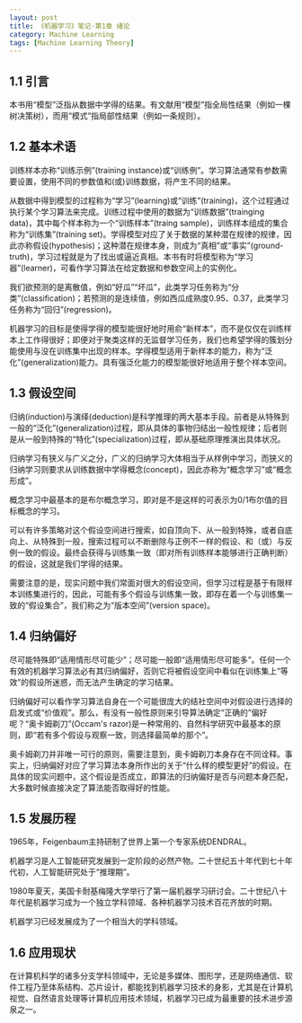 ```yaml
---
layout: post
title: 《机器学习》笔记-第1章 绪论
category: Machine Learning
tags: [Machine Learning Theory]
---
```


## 1.1 引言

本书用“模型”泛指从数据中学得的结果。有文献用“模型”指全局性结果（例如一棵树决策树），而用“模式”指局部性结果（例如一条规则）。

## 1.2 基本术语

训练样本亦称“训练示例”(training instance)或“训练例”。学习算法通常有参数需要设置，使用不同的参数值和(或)训练数据，将产生不同的结果。

从数据中得到模型的过程称为“学习”(learning)或“训练”(training)，这个过程通过执行某个学习算法来完成。训练过程中使用的数据为“训练数据”(trainging data)，其中每个样本称为一个“训练样本”(traing sample)，训练样本组成的集合称为“训练集”(training set)。学得模型对应了关于数据的某种潜在规律的规律，因此亦称假设(hypothesis)；这种潜在规律本身，则成为“真相”或“事实”(ground-truth)，学习过程就是为了找出或逼近真相。本书有时将模型称为“学习器”(learner)，可看作学习算法在给定数据和参数空间上的实例化。

我们欲预测的是离散值，例如“好瓜”“坏瓜”，此类学习任务称为“分类”(classification)；若预测的是连续值，例如西瓜成熟度0.95、0.37，此类学习任务称为“回归”(regression)。

机器学习的目标是使得学得的模型能很好地时用俞“新样本”，而不是仅仅在训练样本上工作得很好；即便对于聚类这样的无监督学习任务，我们也希望学得的簇划分能使用与没在训练集中出现的样本。学得模型适用于新样本的能力，称为“泛化”(generalization)能力。具有强泛化能力的模型能很好地适用于整个样本空间。

## 1.3 假设空间

归纳(induction)与演绎(deduction)是科学推理的两大基本手段。前者是从特殊到一般的“泛化”(generalization)过程，即从具体的事物归结出一般性规律；后者则是从一般到特殊的“特化”(specialization)过程，即从基础原理推演出具体状况。

归纳学习有狭义与广义之分，广义的归纳学习大体相当于从样例中学习，而狭义的归纳学习则要求从训练数据中学得概念(concept)，因此亦称为“概念学习”或“概念形成”。

概念学习中最基本的是布尔概念学习，即对是不是这样的可表示为0/1布尔值的目标概念的学习。

可以有许多策略对这个假设空间进行搜索，如自顶向下、从一般到特殊，或者自底向上、从特殊到一般，搜索过程可以不断删除与正例不一样的假设、和（或）与反例一致的假设。最终会获得与训练集一致（即对所有训练样本能够进行正确判断）的假设，这就是我们学得的结果。

需要注意的是，现实问题中我们常面对很大的假设空间，但学习过程是基于有限样本训练集进行的，因此，可能有多个假设与训练集一致，即存在着一个与训练集一致的“假设集合”，我们称之为“版本空间”(version space)。

## 1.4 归纳偏好

尽可能特殊即“适用情形尽可能少”；尽可能一般即“适用情形尽可能多”。任何一个有效的机器学习算法必有其归纳偏好，否则它将被假设空间中看似在训练集上“等效”的假设所迷惑，而无法产生确定的学习结果。

归纳偏好可以看作学习算法自身在一个可能很庞大的结社空间中对假设进行选择的启发式或“价值观”。那么，有没有一般性原则来引导算法确定“正确的”偏好呢？“奥卡姆剃刀”(Occam's razor)是一种常用的、自然科学研究中最基本的原则，即“若有多个假设与观察一致，则选择最简单的那个”。

奥卡姆剃刀并非唯一可行的原则，需要注意到，奥卡姆剃刀本身存在不同诠释。事实上，归纳偏好对应了学习算法本身所作出的关于“什么样的模型更好”的假设。在具体的现实问题中，这个假设是否成立，即算法的归纳偏好是否与问题本身匹配，大多数时候直接决定了算法能否取得好的性能。

## 1.5 发展历程

1965年，Feigenbaum主持研制了世界上第一个专家系统DENDRAL。

机器学习是人工智能研究发展到一定阶段的必然产物。二十世纪五十年代到七十年代初，人工智能研究处于“推理期”。

1980年夏天，美国卡耐基梅隆大学举行了第一届机器学习研讨会。二十世纪八十年代是机器学习成为一个独立学科领域、各种机器学习技术百花齐放的时期。

机器学习已经发展成为了一个相当大的学科领域。

## 1.6 应用现状

在计算机科学的诸多分支学科领域中，无论是多媒体、图形学，还是网络通信、软件工程乃至体系结构、芯片设计，都能找到机器学习技术的身影，尤其是在计算机视觉、自然语言处理等计算机应用技术领域，机器学习已成为最重要的技术进步源泉之一。
